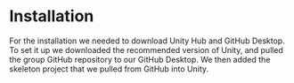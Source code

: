 # Installation

For the installation we needed to download Unity Hub and GitHub Desktop. 
To set it up we downloaded the recommended version of Unity, and pulled the group GitHub repository to our GitHub Desktop.
We then added the skeleton project that we pulled from GitHub into Unity.


